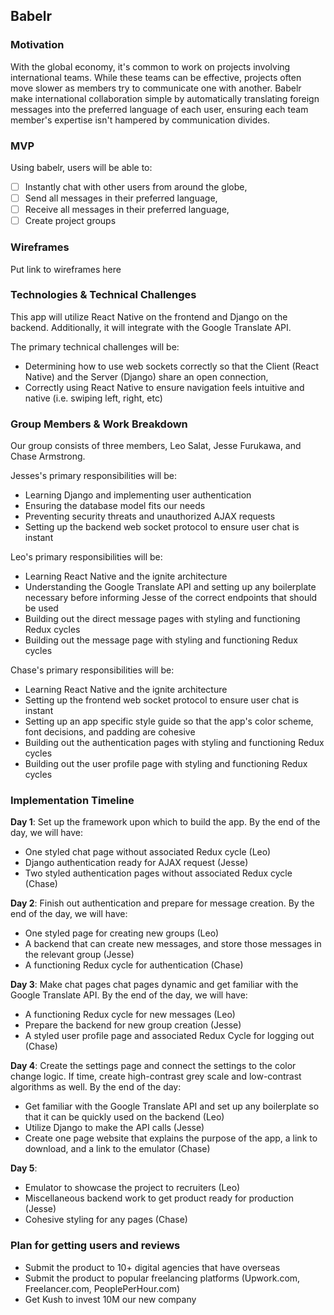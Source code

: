 ## Babelr

### Motivation

With the global economy, it's common to work on projects involving international teams. While these teams can be effective, projects often move slower as members try to communicate one with another. Babelr make international collaboration simple by automatically translating foreign messages into the preferred language of each user, ensuring each team member's expertise isn't hampered by communication divides.

### MVP

Using babelr, users will be able to:

- [ ] Instantly chat with other users from around the globe,
- [ ] Send all messages in their preferred language,
- [ ] Receive all messages in their preferred language,
- [ ] Create project groups

### Wireframes

Put link to wireframes here

### Technologies & Technical Challenges

This app will utilize React Native on the frontend and Django on the backend. Additionally, it will integrate with the Google Translate API.

The primary technical challenges will be:

- Determining how to use web sockets correctly so that the Client (React Native) and the Server (Django) share an open connection,
- Correctly using React Native to ensure navigation feels intuitive and native (i.e. swiping left, right, etc)

### Group Members & Work Breakdown

Our group consists of three members, Leo Salat, Jesse Furukawa, and Chase Armstrong.

Jesses's primary responsibilities will be:

- Learning Django and implementing user authentication
- Ensuring the database model fits our needs
- Preventing security threats and unauthorized AJAX requests
- Setting up the backend web socket protocol to ensure user chat is instant

Leo's primary responsibilities will be:

- Learning React Native and the ignite architecture
- Understanding the Google Translate API and setting up any boilerplate necessary before informing Jesse of the correct endpoints that should be used
- Building out the direct message pages with styling and functioning Redux cycles
- Building out the message page with styling and functioning Redux cycles

Chase's primary responsibilities will be:

- Learning React Native and the ignite architecture
- Setting up the frontend web socket protocol to ensure user chat is instant
- Setting up an app specific style guide so that the app's color scheme, font decisions, and padding are cohesive
- Building out the authentication pages with styling and functioning Redux cycles
- Building out the user profile page with styling and functioning Redux cycles

### Implementation Timeline

**Day 1**: Set up the framework upon which to build the app. By the end of the day, we will have:

- One styled chat page without associated Redux cycle (Leo)
- Django authentication ready for AJAX request (Jesse)
- Two styled authentication pages without associated Redux cycle (Chase)

**Day 2**: Finish out authentication and prepare for message creation. By the end of the day, we will have:

- One styled page for creating new groups (Leo)
- A backend that can create new messages, and store those messages in the relevant group (Jesse)
- A functioning Redux cycle for authentication (Chase)

**Day 3**: Make chat pages chat pages dynamic and get familiar with the Google Translate API. By the end of the day, we will have:

- A functioning Redux cycle for new messages (Leo)
- Prepare the backend for new group creation (Jesse)
- A styled user profile page and associated Redux Cycle for logging out (Chase)

**Day 4**: Create the settings page and connect the settings to the color change logic.  If time, create high-contrast grey scale and low-contrast algorithms as well.  By the end of the day:

- Get familiar with the Google Translate API and set up any boilerplate so that it can be quickly used on the backend (Leo)
- Utilize Django to make the API calls (Jesse)
- Create one page website that explains the purpose of the app, a link to download, and a link to the emulator (Chase)

**Day 5**:

- Emulator to showcase the project to recruiters (Leo)
- Miscellaneous backend work to get product ready for production (Jesse)
- Cohesive styling for any pages (Chase)

### Plan for getting users and reviews

- Submit the product to 10+ digital agencies that have overseas
- Submit the product to popular freelancing platforms (Upwork.com, Freelancer.com, PeoplePerHour.com)
- Get Kush to invest 10M our new company
